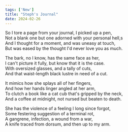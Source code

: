 ```yaml
---
tags: ['New']
title: "Steph's Journal"
date: 2024-02-26
---
```


So I tore a page from your journal, I picked up a pen,  
Not a blank one but one adorned with your personal hell,s  
And I thought for a moment, and was uneasy at touch,  
But was eased by the thought I'd never love you as much.

The bark, no I know, has the same face as her,  
I can't picture it fully, but know that it is the case.  
With oversized glasses, and a tally of cuts,  
And that waist-length black lustre in need of a cut.

It mimics how she splays all of her fingers,  
And how her hands linger angled at her arm,  
To clutch a book like a cat cub that's gripped by the neck,  
And a coffee at midnight, not nursed but beaten to death.

She has the violence of a feeling I long since forgot,  
Some festering suggestion of a terminal rot,  
A gangrene, infection, a wound from a war,  
A knife traced from dorsum, and then up to my arm.  
